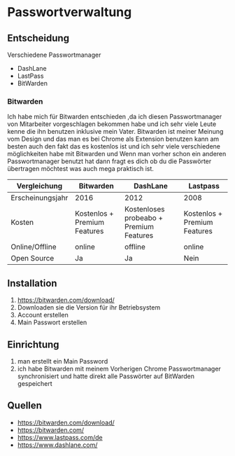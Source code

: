 # Passwortverwaltung

## Entscheidung
Verschiedene Passwortmanager
- DashLane
- LastPass
- BitWarden
### Bitwarden
Ich habe mich für Bitwarden entschieden ,da ich diesen Passwortmanager von Mitarbeiter vorgeschlagen bekommen habe und ich sehr viele Leute kenne die ihn benutzen inklusive mein Vater. Bitwarden ist meiner Meinung vom Design und das man es bei Chrome als Extension benutzen kann am besten auch den fakt das es kostenlos ist und ich sehr viele verschiedene möglichkeiten habe mit Bitwarden und Wenn man vorher schon ein anderen Passwortmanager benutzt hat dann fragt es dich ob du die Passwörter übertragen möchtest was auch mega praktisch ist. 
<table>
  <thead>
    <tr>
      <th>Vergleichung</th>
      <th>Bitwarden</th>
      <th>DashLane</th>
      <th>Lastpass</th>
    </tr>
  </thead>
  <tbody>
    <tr>
      <td>Erscheinungsjahr</td>
      <td>2016</td>
      <td>2012</td>
      <td>2008</td>
    </tr>
    <tr>
      <td>Kosten</td>
      <td>Kostenlos + Premium Features</td>
      <td>Kostenloses probeabo + Premium Features</td>
      <td>Kostenlos + Premium Features</td>
    </tr>
    <tr>
      <td>Online/Offline</td>
      <td>online</td>
      <td>offline</td>
      <td>online</td>
    </tr>
    <tr>
      <td>Open Source</td>
      <td>Ja</td>
      <td>Ja</td>
      <td>Nein</td>
    </tr>
  </tbody>
</table>

## Installation
1. https://bitwarden.com/download/
2. Downloaden sie die Version für ihr Betriebsystem
3. Account erstellen
4. Main Passwort erstellen

## Einrichtung
1. man erstellt ein Main Password
2. ich habe Bitwarden mit meinem Vorherigen Chrome Passwortmanager synchronisiert und hatte direkt alle Passwörter auf BitWarden gespeichert

## Quellen
- https://bitwarden.com/download/
- https://bitwarden.com/
- https://www.lastpass.com/de
- https://www.dashlane.com/
